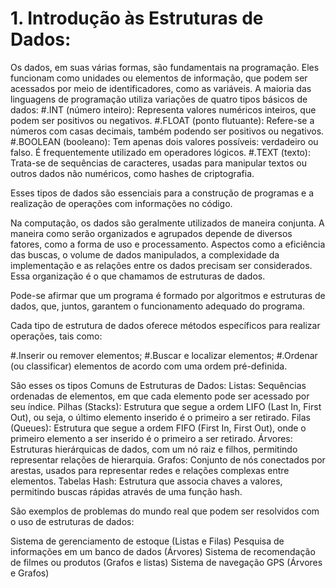 # 1. Introdução às Estruturas de Dados:

Os dados, em suas várias formas, são fundamentais na programação. Eles funcionam como unidades ou elementos de informação, que podem ser acessados por meio de identificadores, como as variáveis.
A maioria das linguagens de programação utiliza variações de quatro tipos básicos de dados:
#.INT (número inteiro): Representa valores numéricos inteiros, que podem ser positivos ou negativos.
#.FLOAT (ponto flutuante): Refere-se a números com casas decimais, também podendo ser positivos ou negativos.
#.BOOLEAN (booleano): Tem apenas dois valores possíveis: verdadeiro ou falso. É frequentemente utilizado em operadores lógicos.
#.TEXT (texto): Trata-se de sequências de caracteres, usadas para manipular textos ou outros dados não numéricos, como hashes de criptografia. 

Esses tipos de dados são essenciais para a construção de programas e a realização de operações com informações no código.

Na computação, os dados são geralmente utilizados de maneira conjunta. A maneira como serão organizados e agrupados depende de diversos fatores, como a forma de uso e processamento. Aspectos como a eficiência das buscas, o volume de dados manipulados, a complexidade da implementação e as relações entre os dados precisam ser considerados. Essa organização é o que chamamos de estruturas de dados.

Pode-se afirmar que um programa é formado por algoritmos e estruturas de dados, que, juntos, garantem o funcionamento adequado do programa.

Cada tipo de estrutura de dados oferece métodos específicos para realizar operações, tais como:

#.Inserir ou remover elementos;
#.Buscar e localizar elementos;
#.Ordenar (ou classificar) elementos de acordo com uma ordem pré-definida.

São esses os tipos Comuns de Estruturas de Dados:
Listas: Sequências ordenadas de elementos, em que cada elemento pode ser acessado por seu índice.
Pilhas (Stacks): Estrutura que segue a ordem LIFO (Last In, First Out), ou seja, o último elemento inserido é o primeiro a ser retirado.
Filas (Queues): Estrutura que segue a ordem FIFO (First In, First Out), onde o primeiro elemento a ser inserido é o primeiro a ser retirado.
Árvores: Estruturas hierárquicas de dados, com um nó raiz e filhos, permitindo representar relações de hierarquia.
Grafos: Conjunto de nós conectados por arestas, usados para representar redes e relações complexas entre elementos.
Tabelas Hash: Estrutura que associa chaves a valores, permitindo buscas rápidas através de uma função hash.

São exemplos de problemas do mundo real que podem ser resolvidos com o uso de estruturas de dados:

Sistema de gerenciamento de estoque (Listas e Filas)
Pesquisa de informações em um banco de dados (Árvores)
Sistema de recomendação de filmes ou produtos (Grafos e listas) 
Sistema de navegação GPS (Árvores e Grafos)
